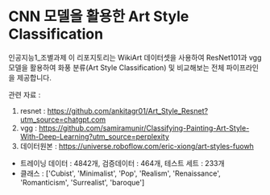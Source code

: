 
# CNN 모델을 활용한 Art Style Classification
인공지능1_조별과제
이 리포지토리는 WikiArt 데이터셋을 사용하여 ResNet101과 vgg 모델을 활용하여 화풍 분류(Art Style Classification) 및 비교해보는 전체 파이프라인을 제공합니다.

관련 자료 : 
 1. resnet : https://github.com/ankitagr01/Art_Style_Resnet?utm_source=chatgpt.com
 2. vgg : https://github.com/samiramunir/Classifying-Painting-Art-Style-With-Deep-Learning?utm_source=perplexity
 3. 데이터원본 : https://universe.roboflow.com/eric-xiong/art-styles-fuowh
   - 트레이닝 데이터 : 4842개, 검증데이터 : 464개, 테스트 세트 : 233개
   - 클래스 : ['Cubist', 'Minimalist', 'Pop', 'Realism', 'Renaissance', 'Romanticism', 'Surrealist', 'baroque']
